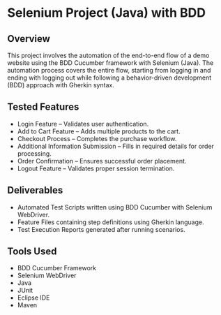 # Selenium Project (Java) with BDD

## Overview
This project involves the automation of the end-to-end flow of a demo website using the BDD Cucumber framework with Selenium (Java). The automation process covers the entire flow, starting from logging in and ending with logging out while following a behavior-driven development (BDD) approach with Gherkin syntax.

## Tested Features
- Login Feature – Validates user authentication.
- Add to Cart Feature – Adds multiple products to the cart.
- Checkout Process – Completes the purchase workflow.
- Additional Information Submission – Fills in required details for order processing.
- Order Confirmation – Ensures successful order placement.
- Logout Feature – Validates proper session termination.

## Deliverables
- Automated Test Scripts written using BDD Cucumber with Selenium WebDriver.
- Feature Files containing step definitions using Gherkin language.
- Test Execution Reports generated after running scenarios.

## Tools Used
- BDD Cucumber Framework
- Selenium WebDriver
- Java
- JUnit
- Eclipse IDE 
- Maven
